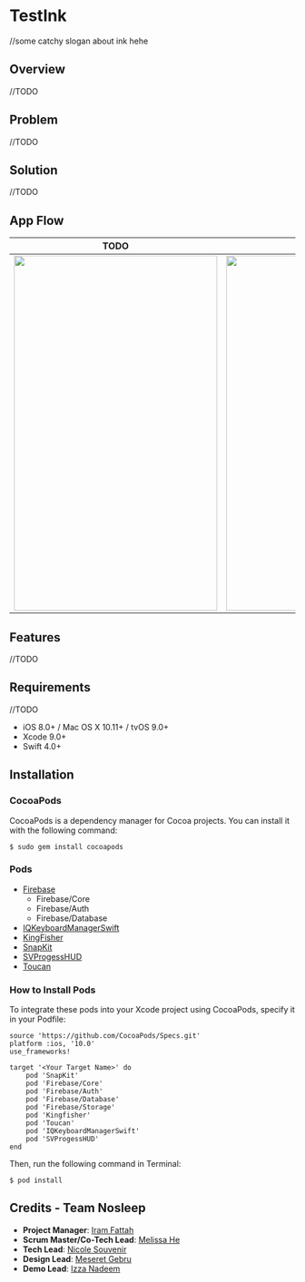 # TestInk
//some catchy slogan about ink hehe
## Overview
//TODO

## Problem
//TODO

## Solution
//TODO

## App Flow
|TODO|TODO|
|:-------------:|:-------------:|
|<img src="TODO" width="358" height="626">|<img src="TODO" width="358" height="626">|

## Features
//TODO

## Requirements
//TODO
- iOS 8.0+ / Mac OS X 10.11+ / tvOS 9.0+
- Xcode 9.0+
- Swift 4.0+

## Installation

### CocoaPods
CocoaPods is a dependency manager for Cocoa projects. You can install it with the following command:

`$ sudo gem install cocoapods`

### Pods
- [Firebase](https://firebase.google.com)
  - Firebase/Core
  - Firebase/Auth
  - Firebase/Database
- [IQKeyboardManagerSwift](https://github.com/hackiftekhar/IQKeyboardManager)
- [KingFisher](https://github.com/onevcat/Kingfisher)
- [SnapKit](http://snapkit.io/docs)
- [SVProgessHUD](https://github.com/SVProgressHUD/SVProgressHUD)
- [Toucan](https://github.com/gavinbunney/Toucan)

### How to Install Pods
To integrate these pods into your Xcode project using CocoaPods, specify it in your Podfile:

```
source 'https://github.com/CocoaPods/Specs.git'
platform :ios, '10.0'
use_frameworks!

target '<Your Target Name>' do
    pod 'SnapKit'
    pod 'Firebase/Core'
    pod 'Firebase/Auth'
    pod 'Firebase/Database'
    pod 'Firebase/Storage'
    pod 'Kingfisher'
    pod 'Toucan'
    pod 'IQKeyboardManagerSwift'
    pod 'SVProgessHUD'
end
```

Then, run the following command in Terminal:

`$ pod install`

## Credits - Team Nosleep
- **Project Manager**: [Iram Fattah](https://github.com/ifattah94/)
- **Scrum Master/Co-Tech Lead**: [Melissa He](https://github.com/melissahe/)
- **Tech Lead**: [Nicole Souvenir](https://github.com/ncsouvenir/)
- **Design Lead**: [Meseret Gebru](https://github.com/meseretgebru/)
- **Demo Lead**: [Izza Nadeem](https://github.com/izzanadeem/)
